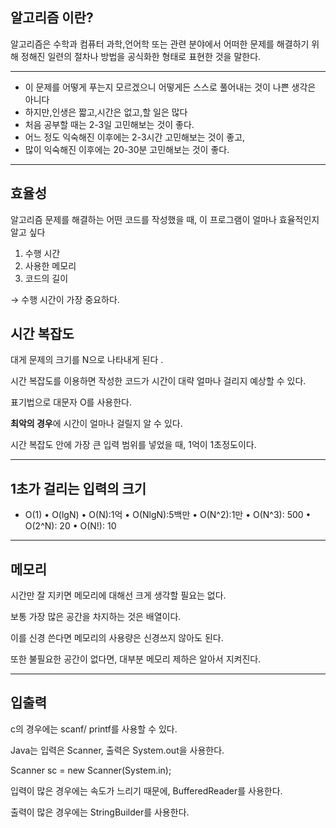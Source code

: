 ## 알고리즘 이란?   

알고리즘은 수학과 컴퓨터 과학,언어학 또는 관련 분야에서 어떠한 문제를 해결하기 위해 정해진 일련의 절차나 방법을 공식화한 형태로 표현한 것을 말한다.

---

- 이 문제를 어떻게 푸는지 모르겠으니 어떻게든 스스로 풀어내는 것이 나쁜 생각은 아니다
- 하지만,인생은 짧고,시간은 없고,할 일은 많다
- 처음 공부할 때는 2-3일 고민해보는 것이 좋다.
- 어느 정도 익숙해진 이후에는 2-3시간 고민해보는 것이 좋고,
- 많이 익숙해진 이후에는 20-30분 고민해보는 것이 좋다.

---

## 효율성

알고리즘 문제를 해결하는 어떤 코드를 작성했을 때, 이 프로그램이 얼마나 효율적인지 알고 싶다

1. 수행 시간
2. 사용한 메모리
3. 코드의 길이

→ 수행 시간이 가장 중요하다. 

## 시간 복잡도

대게 문제의 크기를 N으로 나타내게 된다 .

시간 복잡도를 이용하면 작성한 코드가 시간이 대략 얼마나 걸리지 예상할 수 있다. 

표기법으로 대문자 O를 사용한다. 

**최악의 경우**에 시간이 얼마나 걸릴지 알 수 있다.

시간 복잡도 안에 가장 큰 입력 범위를 넣었을 때, 1억이 1초정도이다.

---

## 1초가 걸리는 입력의 크기

-  O(1)
• O(lgN)
• O(N):1억
• O(NlgN):5백만
• O(N^2):1만
• O(N^3): 500
• O(2^N): 20
• O(N!): 10

---

## 메모리

시간만 잘 지키면 메모리에 대해선 크게 생각할 필요는 없다.

보통 가장 많은 공간을 차지하는 것은 배열이다. 

이를 신경 쓴다면 메모리의 사용량은 신경쓰지 않아도 된다.

또한 불필요한 공간이 없다면, 대부분 메모리 제하은 알아서 지켜진다. 

---

## 입출력

 c의 경우에는 scanf/ printf를 사용할 수 있다. 

Java는 입력은 Scanner, 출력은 System.out을 사용한다. 

Scanner sc = new Scanner(System.in);

입력이 많은 경우에는 속도가 느리기 때문에, BufferedReader를 사용한다.

출력이 많은 경우에는 StringBuilder를 사용한다.